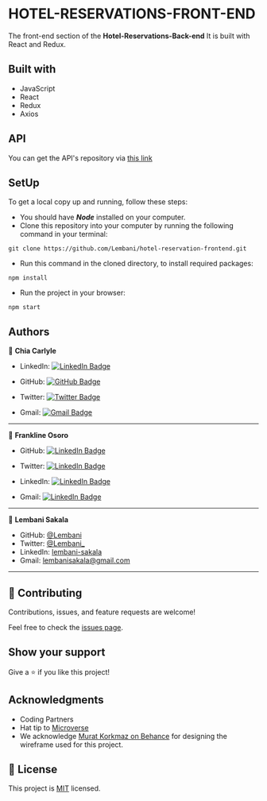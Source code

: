 # HOTEL-RESERVATIONS-FRONT-END

The front-end section of the **Hotel-Reservations-Back-end** It is built with React and Redux.

## Built with

- JavaScript
- React
- Redux
- Axios

## API

You can get the API's repository via [this link](https://github.com/Lembani/hotel-reservation-backend.git)

## SetUp

To get a local copy up and running, follow these steps:

- You should have **_Node_** installed on your computer.
- Clone this repository into your computer by running the following command in your terminal:

```
git clone https://github.com/Lembani/hotel-reservation-frontend.git
```

- Run this command in the cloned directory, to install required packages:

```
npm install
```

- Run the project in your browser:

```
npm start
```

## Authors

👤 **Chia Carlyle**

- LinkedIn: [![LinkedIn Badge](https://img.shields.io/badge/-chiacarlyle-black?logo=LinkedIn&logoColor=0A66C2&style=plastic)](https://linkedin.com/in/chia-carlyle)

- GitHub: [![GitHub Badge](https://img.shields.io/badge/-carlylechia-black?logo=GitHub&logoColor=18171&style=plastic)](https://github.com/carlylechia)

- Twitter: [![Twitter Badge](https://img.shields.io/badge/-chiacarlyle-black?logo=Twitter&logoColor=1DA1F2&style=plastic)](https://twitter.com/chiacarlyle)

- Gmail: [![Gmail Badge](https://img.shields.io/badge/-chiacarlyle-black?logo=Gmail&logoColor=EA4335&style=plastic)](mailto:chiacarlyle@gmail.com)

<hr>

👤 **Frankline Osoro**

- GitHub: [![LinkedIn Badge](https://img.shields.io/badge/-frank1738-black?logo=LinkedIn&logoColor=0A66C2&style=plastic)](https://github.com/frank1738)

- Twitter: [![LinkedIn Badge](https://img.shields.io/badge/-frank1738-black?logo=LinkedIn&logoColor=0A66C2&style=plastic)](https://twitter.com/frankhiggins08)

- LinkedIn: [![LinkedIn Badge](https://img.shields.io/badge/-frank1738-black?logo=LinkedIn&logoColor=0A66C2&style=plastic)](http://www.linkedin.com/in/frankline-osoro-b526ba18b)

- Gmail: [![LinkedIn Badge](https://img.shields.io/badge/-frank1738-black?logo=LinkedIn&logoColor=0A66C2&style=plastic)](mailto:franklineosoro08@gmail.com)

<hr>

👤 **Lembani Sakala**

- GitHub: [@Lembani](https://github.com/lembani)
- Twitter: [@Lembani\_](https://twitter.com/lembani_)
- LinkedIn: [lembani-sakala](https://linkedin.com/in/lembani-sakala)
- Gmail: [lembanisakala@gmail.com](mailto:lembanisakala@gmail.com)

<hr>

## 🤝 Contributing

Contributions, issues, and feature requests are welcome!

Feel free to check the [issues page](../../issues/).

## Show your support

Give a ⭐️ if you like this project!

## Acknowledgments

- Coding Partners
- Hat tip to [Microverse](https://www.microverse.org)
- We acknowledge [Murat Korkmaz on Behance](https://www.behance.net/muratk) for designing the wireframe used for this project.

## 📝 License

This project is [MIT](./MIT.md) licensed.
